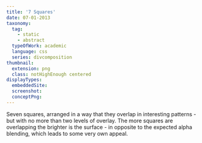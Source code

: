 ```yaml
---
title: '7 Squares'
date: 07-01-2013
taxonomy:
  tag:
    - static
    - abstract
  typeOfWork: academic
  language: css
  series: divcomposition
thumbnail:
  extension: png
  class: notHighEnough centered
displayTypes:
  embeddedSite:
  screenshot:
  conceptPng:
---
```

Seven squares, arranged in a way that they overlap in interesting patterns - but with no more than two levels of overlay. The more squares are overlapping the brighter is the surface - in opposite to the expected alpha blending, which leads to some very own appeal.
